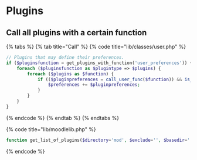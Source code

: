 # Plugins

## Call all plugins with a certain function

{% tabs %}
{% tab title="Call" %}
{% code title="lib/classes/user.php" %}
```php
// Plugins that may define their preferences.
if ($pluginsfunction = get_plugins_with_function('user_preferences')) {
    foreach ($pluginsfunction as $plugintype => $plugins) {
        foreach ($plugins as $function) {
            if (($pluginpreferences = call_user_func($function)) && is_array($pluginpreferences)) {
                $preferences += $pluginpreferences;
            }
        }
    }
}
```
{% endcode %}
{% endtab %}
{% endtabs %}



{% code title="lib/moodlelib.php" %}
```php
function get_list_of_plugins($directory='mod', $exclude='', $basedir='')
```
{% endcode %}

